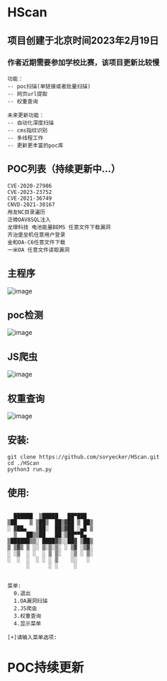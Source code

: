 # HScan
## 项目创建于北京时间2023年2月19日
### 作者近期需要参加学校比赛，该项目更新比较慢

```
功能：
-- poc扫描(单链接或者批量扫描)
-- 网页url提取
-- 权重查询
```
```
未来更新功能：
-- 自动化深度扫描
-- cms指纹识别
-- 多线程工作
-- 更新更丰富的poc库
```

## POC列表（持续更新中...）
```
CVE-2020-27986
CVE-2023-23752
CVE-2021-36749
CNVD-2021-30167
用友NC目录遍历
泛微OAV8SQL注入
龙璟科技 电池能量BEMS 任意文件下载漏洞
齐治堡垒机任意用户登录
金和OA-C6任意文件下载
一米OA 任意文件读取漏洞
```
## 主程序
![image](https://user-images.githubusercontent.com/46450756/235308547-1e727ef7-61fb-497d-85d6-1503f4e5e17a.png)

## poc检测
![image](https://user-images.githubusercontent.com/46450756/235308602-38fe668b-161f-43c9-82da-38cb50fc166a.png)

## JS爬虫
![image](https://user-images.githubusercontent.com/46450756/235308823-46bede86-8f1c-420f-9cd3-d6a025ea3097.png)

## 权重查询
![image](https://user-images.githubusercontent.com/46450756/235309061-dd06c1b9-1325-4834-92db-307d94e1c9a4.png)


## 安装:
```
git clone https://github.com/soryecker/HScan.git
cd ./HScan
python3 run.py
```

## 使用:
```

  ██████  ▒█████   ██▀███  
▒██    ▒ ▒██▒  ██▒▓██ ▒ ██▒
░ ▓██▄   ▒██░  ██▒▓██ ░▄█ ▒
  ▒   ██▒▒██   ██░▒██▀▀█▄  
▒██████▒▒░ ████▓▒░░██▓ ▒██▒
▒ ▒▓▒ ▒ ░░ ▒░▒░▒░ ░ ▒▓ ░▒▓░
░ ░▒  ░ ░  ░ ▒ ▒░   ░▒ ░ ▒░
░  ░  ░  ░ ░ ░ ▒    ░░   ░ 
      ░      ░ ░     ░     
                           

菜单:
  0.退出
  1.OA漏洞扫描
  2.JS爬虫
  3.权重查询
  4.显示菜单

[+]请输入菜单选项:
 ```

# POC持续更新
